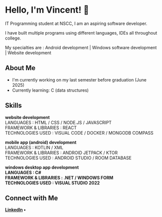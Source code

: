 <h1>Hello, I'm Vincent! 👋</h1>

<p>IT Programming student at NSCC, I am an aspiring software developer.</p>
<p>I have built multiple programs using different languages, IDEs all throughout college.</p>
<p>My specialties are : Android development | Windows software development | Website development</p>

<h2>About Me</h2>
<ul>
  <li>I'm currently working on my last semester before graduation (June 2025)</li>
  <li>Currently learning: C (data structures)</li>
</ul>

<h2>Skills</h2>
<p>
<strong>website development</strong><br>
LANGUAGES : HTML / CSS / NODE.JS / JAVASCRIPT<br>
FRAMEWORK & LIBRARIES : REACT<br>
TECHNOLOGIES USED : VISUAL CODE / DOCKER / MONGODB COMPASS 

<strong>mobile app (android) development</strong><br>
LANGUAGES : KOTLIN / XML<br>
FRAMEWORK & LIBRARIES : ANDROID JETPACK / KTOR<br>
TECHNOLOGIES USED : ANDROID STUDIO / ROOM DATABASE

<strong>windows desktop app development<strong><br>
LANGUAGES : C#<br>
FRAMEWORK & LIBRARIES : .NET / WINDOWS FORM<br>
TECHNOLOGIES USED : VISUAL STUDIO 2022
</p>

<h2>Connect with Me</h2>
<p>
  <a href="https://linkedin.com/in/yourusername](https://www.linkedin.com/feed/">LinkedIn</a> •
</p>
